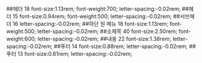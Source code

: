 ##헤더 18
font-size:1.13rem; font-weight:700; letter-spacing:-0.02rem;
##헤더 15
font-size:0.94rem; font-weight:500; letter-spacing:-0.02rem;
##서브헤더 16
letter-spacing:-0.02rem;
##하단 원 메뉴 18
font-size:1.13rem; font-weight:500; letter-spacing:-0.02rem;
##소제목 40
font-size:2.50rem; font-weight:600; letter-spacing:-0.02rem;
##내용 22
font-size:1.38rem; letter-spacing:-0.02rem;
##푸터 14
font-size:0.88rem; letter-spacing:-0.02rem;
##푸터 13
font-size:0.81rem; letter-spacing:-0.02rem;